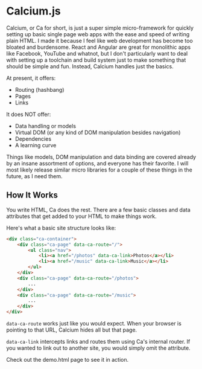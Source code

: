 # Calcium.js

Calcium, or Ca for short, is just a super simple micro-framework for quickly setting up basic single page web apps with the ease and speed of writing plain HTML. I made it because I feel like web development has become too bloated and burdensome. React and Angular are great for monolithic apps like Facebook, YouTube and whatnot, but I don't particularly want to deal with setting up a toolchain and build system just to make something that should be simple and fun. Instead, Calcium handles just the basics.

At present, it offers:

- Routing (hashbang)
- Pages
- Links

It does NOT offer:

- Data handling or models
- Virtual DOM (or any kind of DOM manipulation besides navigation)
- Dependencies
- A learning curve

Things like models, DOM manipulation and data binding are covered already by an insane assortment of options, and everyone has their favorite. I will most likely release similar micro libraries for a couple of these things in the future, as I need them.

## How It Works

You write HTML, Ca does the rest. There are a few basic classes and data attributes that get added to your HTML to make things work.

Here's what a basic site structure looks like:

```html
<div class="ca-container">
	<div class="ca-page" data-ca-route="/">
		<ul class="nav">
			<li><a href="/photos" data-ca-link>Photos</a></li>
			<li><a href="/music" data-ca-link>Music</a></li>
		</ul>
	</div>
	<div class="ca-page" data-ca-route="/photos">
		...
	</div>
	<div class="ca-page" data-ca-route="/music">
		...
	</div>
</div>
```

`data-ca-route` works just like you would expect. When your browser is pointing to that URL, Calcium hides all but that page.

`data-ca-link` intercepts links and routes them using Ca's internal router. If you wanted to link out to another site, you would simply omit the attribute.

Check out the demo.html page to see it in action.